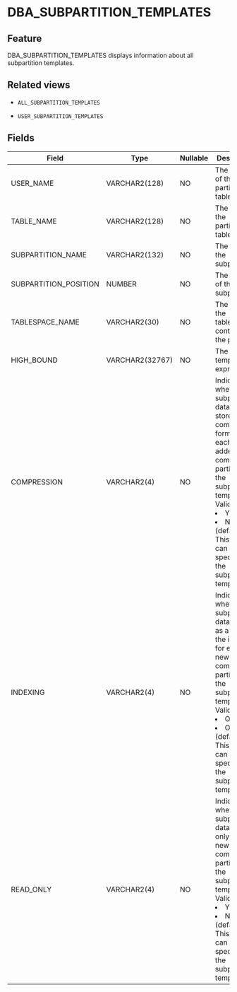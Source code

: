 DBA_SUBPARTITION_TEMPLATES
===============================================

Feature
-----------

DBA_SUBPARTITION_TEMPLATES displays information about all subpartition templates.

Related views
-------------

* `ALL_SUBPARTITION_TEMPLATES`

* `USER_SUBPARTITION_TEMPLATES`

Fields
-------------

| Field                 | Type            | Nullable | Description                                                                                                                                                                                                                                        |
|-----------------------|-----------------|----------|----------------------------------------------------------------------------------------------------------------------------------------------------------------------------------------------------------------------------------------------------|
| USER_NAME             | VARCHAR2(128)   | NO       | The owner of the partitioned table.                                                                                                                                                                                                                |
| TABLE_NAME            | VARCHAR2(128)   | NO       | The name of the partitioned table.                                                                                                                                                                                                                 |
| SUBPARTITION_NAME     | VARCHAR2(132)   | NO       | The name of the subpartition.                                                                                                                                                                                                                      |
| SUBPARTITION_POSITION | NUMBER          | NO       | The position of the subpartition.                                                                                                                                                                                                                  |
| TABLESPACE_NAME       | VARCHAR2(30)    | NO       | The name of the tablespace containing the partition.                                                                                                                                                                                               |
| HIGH_BOUND            | VARCHAR2(32767) | NO       | The partition template expression.                                                                                                                                                                                                                 |
| COMPRESSION           | VARCHAR2(4)     | NO       | Indicates whether the subpartition data is stored in compression format for each newly added composite partition in the subpartition template. Valid values:<li>YES<li>NO (default)<br>This value can be specified in the subpartition template.   |
| INDEXING              | VARCHAR2(4)     | NO       | Indicates whether the subpartition data is taken as a part of the indexes for each newly added composite partition in the subpartition template. Valid values:<li>ON<li>OFF (default)<br>This value can be specified in the subpartition template. |
| READ_ONLY             | VARCHAR2(4)     | NO       | Indicates whether the subpartition data is read only in each newly added composite partition in the subpartition template. Valid values:<li>YES<li>NO (default)<br>This value can be specified in the subpartition template.                       |
